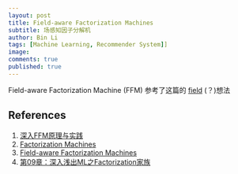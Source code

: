 ```yaml
---
layout: post
title: Field-aware Factorization Machines
subtitle: 场感知因子分解机
author: Bin Li
tags: [Machine Learning, Recommender System]]
image: 
comments: true
published: true
---
```


Field-aware Factorization Machine (FFM) 参考了这篇的 [field](https://pdfs.semanticscholar.org/eeb9/34178ea9320c77852eb89633e14277da41d8.pdf) (？)想法

## References
1. [深入FFM原理与实践](https://tech.meituan.com/deep_understanding_of_ffm_principles_and_practices.html)
2. [Factorization Machines](http://www.algo.uni-konstanz.de/members/rendle/pdf/Rendle2010FM.pdf)
3. [Field-aware Factorization Machines](https://www.csie.ntu.edu.tw/~r01922136/slides/ffm.pdf)
4. [第09章：深入浅出ML之Factorization家族](http://www.52caml.com/head_first_ml/ml-chapter9-factorization-family/)